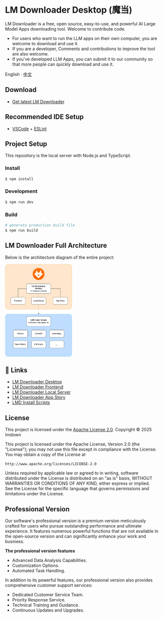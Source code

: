 # LM Downloader Desktop (魔当)

LM Downloader is a free, open source, easy-to-use, and powerful AI Large Model Apps downloading tool. Welcome to contribute code.

- For users who want to run the LLM apps on their own computer, you are welcome to download and use it.
- If you are a developer, Comments and contributions to improve the tool are also welcome.
- If you've developed LLM Apps, you can submit it to our community so that more people can quickly download and use it.

English · [中文](./README-zh.md)

## Download

- [Get latest LM Downloader](https://gitee.com/lmdown/lm-downloader-desktop/releases)

## Recommended IDE Setup

- [VSCode](https://code.visualstudio.com/) + [ESLint](https://marketplace.visualstudio.com/items?itemName=dbaeumer.vscode-eslint)

## Project Setup

This repository is the local server with Node.js and TypeScript.

### Install
```bash
$ npm install
```

### Development

```bash
$ npm run dev
```

### Build

```bash
# generate production build file
$ npm run build
```

## LM Downloader Full Architecture

Below is the architecture diagram of the entire project:

<img width="220" src="docs/Architecture.png">

## 🔗 Links

- [LM Downloader Desktop](https://gitee.com/lmdown/lm-downloader-desktop)
- [LM Downloader Frontend](https://gitee.com/lmdown/lm-downloader-frontend)
- [LM Downloader Local Server](https://gitee.com/lmdown/lm-downloader-local-server)
- [LM Downloader App Story](https://gitee.com/lmdown/lm-downloader-app-story)
- [LMD Install Scripts](https://gitee.com/lmdown/lm-downloader-app-story)


## License

This project is licensed under the [Apache License 2.0](http://www.apache.org/licenses/LICENSE-2.0). Copyright © 2025 lmdown

This project is licensed under the Apache License, Version 2.0 (the "License");
you may not use this file except in compliance with the License.
You may obtain a copy of the License at

    http://www.apache.org/licenses/LICENSE-2.0

Unless required by applicable law or agreed to in writing, software
distributed under the License is distributed on an "as is" basis,
WITHOUT WARRANTIES OR CONDITIONS OF ANY KIND, either express or implied.
See the License for the specific language that governs permissions and
limitations under the License.


## Professional Version

Our software's professional version is a premium version meticulously crafted for users who pursue outstanding performance and ultimate experience. It features numerous powerful functions that are not available in the open-source version and can significantly enhance your work and business.

**The professional version features**
- Advanced Data Analysis Capabilities.
- Customization Options.
- Automated Task Handling.

In addition to its powerful features, our professional version also provides comprehensive customer support services:
- Dedicated Customer Service Team.
- Priority Response Service.
- Technical Training and Guidance.
- Continuous Updates and Upgrades.
